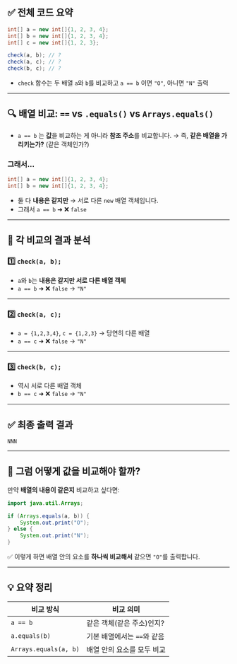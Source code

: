 ## ✅ 전체 코드 요약

```java
int[] a = new int[]{1, 2, 3, 4};
int[] b = new int[]{1, 2, 3, 4};
int[] c = new int[]{1, 2, 3};

check(a, b); // ?
check(a, c); // ?
check(b, c); // ?
```

* `check` 함수는 두 배열 `a`와 `b`를 비교하고
  `a == b` 이면 `"O"`, 아니면 `"N"` 출력

---

## 🔍 배열 비교: `==` vs `.equals()` vs `Arrays.equals()`

* `a == b` 는 **값**을 비교하는 게 아니라 **참조 주소**를 비교합니다.
  → 즉, **같은 배열을 가리키는가?** (같은 객체인가?)

### 그래서...

```java
int[] a = new int[]{1, 2, 3, 4};
int[] b = new int[]{1, 2, 3, 4};
```

* 둘 다 **내용은 같지만** → 서로 다른 `new` 배열 객체입니다.
* 그래서 `a == b` ➜ ❌ `false`

---

## 📌 각 비교의 결과 분석

### 1️⃣ `check(a, b);`

* `a`와 `b`는 **내용은 같지만 서로 다른 배열 객체**
* `a == b` ➜ ❌ `false` → `"N"`

---

### 2️⃣ `check(a, c);`

* `a = {1,2,3,4}`, `c = {1,2,3}` → 당연히 다른 배열
* `a == c` ➜ ❌ `false` → `"N"`

---

### 3️⃣ `check(b, c);`

* 역시 서로 다른 배열 객체
* `b == c` ➜ ❌ `false` → `"N"`

---

## ✅ 최종 출력 결과

```
NNN
```

---

## 🔄 그럼 어떻게 값을 비교해야 할까?

만약 **배열의 내용이 같은지** 비교하고 싶다면:

```java
import java.util.Arrays;

if (Arrays.equals(a, b)) {
    System.out.print("O");
} else {
    System.out.print("N");
}
```

✅ 이렇게 하면 배열 안의 요소를 **하나씩 비교해서** 같으면 `"O"`를 출력합니다.

---

## 💡 요약 정리

| 비교 방식                 | 비교 의미             |
| --------------------- | ----------------- |
| `a == b`              | 같은 객체(같은 주소)인지?   |
| `a.equals(b)`         | 기본 배열에서는 `==`와 같음 |
| `Arrays.equals(a, b)` | 배열 안의 요소를 모두 비교   |
